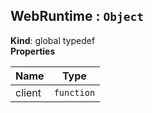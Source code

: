 <a name="WebRuntime"></a>

## WebRuntime : <code>Object</code>
**Kind**: global typedef  
**Properties**

| Name | Type |
| --- | --- |
| client | <code>function</code> |